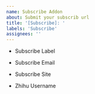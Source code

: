 ```yaml
---
name: Subscribe Addon
about: Submit your subscrib url
title: '[Subscribe]: '
labels: 'Subscribe'
assignees: ''
---
```


- Subscribe Label

<!-- it will use for category your subscribe file -->

- Subscribe Email

<!-- it will use for filter for whitelist -->

- Subscribe Site

<!-- manual addon subscribe -->

- Zhihu Username

<!-- if you are a zhihu user, leave your account -->
